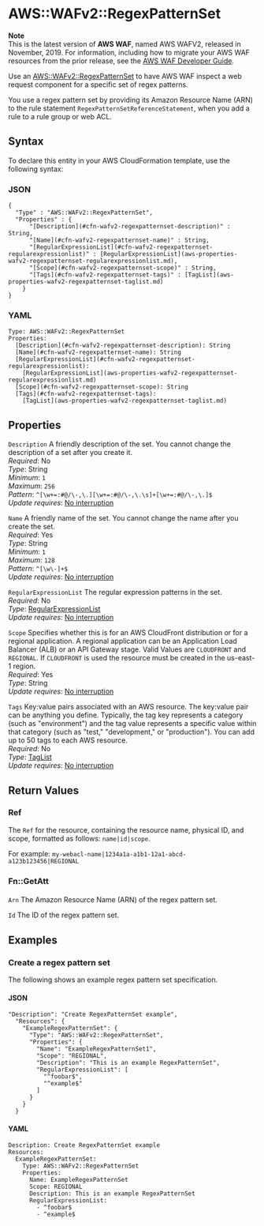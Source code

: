 # AWS::WAFv2::RegexPatternSet<a name="aws-resource-wafv2-regexpatternset"></a>

**Note**  
This is the latest version of **AWS WAF**, named AWS WAFV2, released in November, 2019\. For information, including how to migrate your AWS WAF resources from the prior release, see the [AWS WAF Developer Guide](https://docs.aws.amazon.com/waf/latest/developerguide/waf-chapter.html)\. 

Use an [AWS::WAFv2::RegexPatternSet](#aws-resource-wafv2-regexpatternset) to have AWS WAF inspect a web request component for a specific set of regex patterns\. 

You use a regex pattern set by providing its Amazon Resource Name \(ARN\) to the rule statement `RegexPatternSetReferenceStatement`, when you add a rule to a rule group or web ACL\. 

## Syntax<a name="aws-resource-wafv2-regexpatternset-syntax"></a>

To declare this entity in your AWS CloudFormation template, use the following syntax:

### JSON<a name="aws-resource-wafv2-regexpatternset-syntax.json"></a>

```
{
  "Type" : "AWS::WAFv2::RegexPatternSet",
  "Properties" : {
      "[Description](#cfn-wafv2-regexpatternset-description)" : String,
      "[Name](#cfn-wafv2-regexpatternset-name)" : String,
      "[RegularExpressionList](#cfn-wafv2-regexpatternset-regularexpressionlist)" : [RegularExpressionList](aws-properties-wafv2-regexpatternset-regularexpressionlist.md),
      "[Scope](#cfn-wafv2-regexpatternset-scope)" : String,
      "[Tags](#cfn-wafv2-regexpatternset-tags)" : [TagList](aws-properties-wafv2-regexpatternset-taglist.md)
    }
}
```

### YAML<a name="aws-resource-wafv2-regexpatternset-syntax.yaml"></a>

```
Type: AWS::WAFv2::RegexPatternSet
Properties: 
  [Description](#cfn-wafv2-regexpatternset-description): String
  [Name](#cfn-wafv2-regexpatternset-name): String
  [RegularExpressionList](#cfn-wafv2-regexpatternset-regularexpressionlist): 
    [RegularExpressionList](aws-properties-wafv2-regexpatternset-regularexpressionlist.md)
  [Scope](#cfn-wafv2-regexpatternset-scope): String
  [Tags](#cfn-wafv2-regexpatternset-tags): 
    [TagList](aws-properties-wafv2-regexpatternset-taglist.md)
```

## Properties<a name="aws-resource-wafv2-regexpatternset-properties"></a>

`Description`  <a name="cfn-wafv2-regexpatternset-description"></a>
A friendly description of the set\. You cannot change the description of a set after you create it\.  
*Required*: No  
*Type*: String  
*Minimum*: `1`  
*Maximum*: `256`  
*Pattern*: `^[\w+=:#@/\-,\.][\w+=:#@/\-,\.\s]+[\w+=:#@/\-,\.]$`  
*Update requires*: [No interruption](https://docs.aws.amazon.com/AWSCloudFormation/latest/UserGuide/using-cfn-updating-stacks-update-behaviors.html#update-no-interrupt)

`Name`  <a name="cfn-wafv2-regexpatternset-name"></a>
A friendly name of the set\. You cannot change the name after you create the set\.  
*Required*: Yes  
*Type*: String  
*Minimum*: `1`  
*Maximum*: `128`  
*Pattern*: `^[\w\-]+$`  
*Update requires*: [No interruption](https://docs.aws.amazon.com/AWSCloudFormation/latest/UserGuide/using-cfn-updating-stacks-update-behaviors.html#update-no-interrupt)

`RegularExpressionList`  <a name="cfn-wafv2-regexpatternset-regularexpressionlist"></a>
The regular expression patterns in the set\.  
*Required*: No  
*Type*: [RegularExpressionList](aws-properties-wafv2-regexpatternset-regularexpressionlist.md)  
*Update requires*: [No interruption](https://docs.aws.amazon.com/AWSCloudFormation/latest/UserGuide/using-cfn-updating-stacks-update-behaviors.html#update-no-interrupt)

`Scope`  <a name="cfn-wafv2-regexpatternset-scope"></a>
Specifies whether this is for an AWS CloudFront distribution or for a regional application\. A regional application can be an Application Load Balancer \(ALB\) or an API Gateway stage\. Valid Values are `CLOUDFRONT` and `REGIONAL`\. If `CLOUDFRONT` is used the resource must be created in the us-east-1 region\.   
*Required*: Yes  
*Type*: String  
*Update requires*: [No interruption](https://docs.aws.amazon.com/AWSCloudFormation/latest/UserGuide/using-cfn-updating-stacks-update-behaviors.html#update-no-interrupt)

`Tags`  <a name="cfn-wafv2-regexpatternset-tags"></a>
Key:value pairs associated with an AWS resource\. The key:value pair can be anything you define\. Typically, the tag key represents a category \(such as "environment"\) and the tag value represents a specific value within that category \(such as "test," "development," or "production"\)\. You can add up to 50 tags to each AWS resource\.  
*Required*: No  
*Type*: [TagList](aws-properties-wafv2-regexpatternset-taglist.md)  
*Update requires*: [No interruption](https://docs.aws.amazon.com/AWSCloudFormation/latest/UserGuide/using-cfn-updating-stacks-update-behaviors.html#update-no-interrupt)

## Return Values<a name="aws-resource-wafv2-regexpatternset-return-values"></a>

### Ref<a name="aws-resource-wafv2-regexpatternset-return-values-ref"></a>

The `Ref` for the resource, containing the resource name, physical ID, and scope, formatted as follows: `name|id|scope`\.

For example: `my-webacl-name|1234a1a-a1b1-12a1-abcd-a123b123456|REGIONAL`

### Fn::GetAtt<a name="aws-resource-wafv2-regexpatternset-return-values-fn--getatt"></a>

#### <a name="aws-resource-wafv2-regexpatternset-return-values-fn--getatt-fn--getatt"></a>

`Arn`  <a name="Arn-fn::getatt"></a>
The Amazon Resource Name \(ARN\) of the regex pattern set\.

`Id`  <a name="Id-fn::getatt"></a>
The ID of the regex pattern set\.

## Examples<a name="aws-resource-wafv2-regexpatternset--examples"></a>

### Create a regex pattern set<a name="aws-resource-wafv2-regexpatternset--examples--Create_a_regex_pattern_set"></a>

The following shows an example regex pattern set specification\. 

#### JSON<a name="aws-resource-wafv2-regexpatternset--examples--Create_a_regex_pattern_set--json"></a>

```
"Description": "Create RegexPatternSet example",
  "Resources": {
    "ExampleRegexPatternSet": {
      "Type": "AWS::WAFv2::RegexPatternSet",
      "Properties": {
        "Name": "ExampleRegexPatternSet1",
        "Scope": "REGIONAL",
        "Description": "This is an example RegexPatternSet",
        "RegularExpressionList": [
          "^foobar$",
          "^example$"
        ]
      }
    }
  }
```

#### YAML<a name="aws-resource-wafv2-regexpatternset--examples--Create_a_regex_pattern_set--yaml"></a>

```
Description: Create RegexPatternSet example
Resources:
  ExampleRegexPatternSet:
    Type: AWS::WAFv2::RegexPatternSet
    Properties:
      Name: ExampleRegexPatternSet
      Scope: REGIONAL
      Description: This is an example RegexPatternSet
      RegularExpressionList:
        - ^foobar$
        - ^example$
```